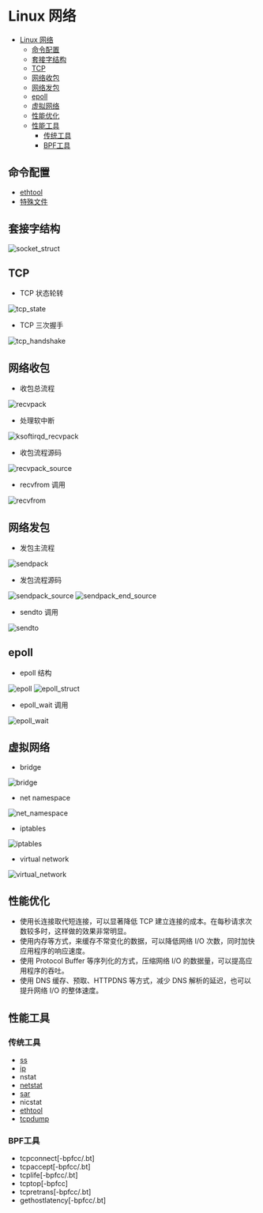 # Linux 网络

- [Linux 网络](#linux-网络)
  - [命令配置](#命令配置)
  - [套接字结构](#套接字结构)
  - [TCP](#tcp)
  - [网络收包](#网络收包)
  - [网络发包](#网络发包)
  - [epoll](#epoll)
  - [虚拟网络](#虚拟网络)
  - [性能优化](#性能优化)
  - [性能工具](#性能工具)
    - [传统工具](#传统工具)
    - [BPF工具](#bpf工具)

## 命令配置

- [ethtool](../tools/command.md#ethtool)
- [特殊文件](../tools/command.md#特殊文件)

## 套接字结构

![socket_struct](https://github.com/gongluck/images/blob/main/network/linux/socket/socket_struct.png)

## TCP

- TCP 状态轮转

![tcp_state](https://github.com/gongluck/images/blob/main/network/tcp/tcp_state.png)

- TCP 三次握手

![tcp_handshake](https://github.com/gongluck/images/blob/main/network/tcp/tcp_handshake.png)

## 网络收包

- 收包总流程

![recvpack](https://github.com/gongluck/images/blob/main/network/linux/recv/recvpack.png)

- 处理软中断

![ksoftirqd_recvpack](https://github.com/gongluck/images/blob/main/network/linux/recv/ksoftirqd_recvpack.png)

- 收包流程源码

![recvpack_source](https://github.com/gongluck/images/blob/main/network/linux/recv/recvpack_source.png)

- recvfrom 调用

![recvfrom](https://github.com/gongluck/images/blob/main/network/linux/recv/recvfrom.png)

## 网络发包

- 发包主流程

![sendpack](https://github.com/gongluck/images/blob/main/network/linux/send/sendpack.png)

- 发包流程源码

![sendpack_source](https://github.com/gongluck/images/blob/main/network/linux/send/sendpack_source.png)
![sendpack_end_source](https://github.com/gongluck/images/blob/main/network/linux/send/sendpack_end_source.png)

- sendto 调用

![sendto](https://github.com/gongluck/images/blob/main/network/linux/send/sendto.png)

## epoll

- epoll 结构

![epoll](https://github.com/gongluck/images/blob/main/network/linux/epoll/epoll.png)
![epoll_struct](https://github.com/gongluck/images/blob/main/network/linux/epoll/epoll_struct.png)

- epoll_wait 调用

![epoll_wait](https://github.com/gongluck/images/blob/main/network/linux/epoll/epoll_wait.png)

## 虚拟网络

- bridge

![bridge](https://github.com/gongluck/images/blob/main/network/linux/bridge/bridge.png)

- net namespace

![net_namespace](https://github.com/gongluck/images/blob/main/network/linux/namespace/net_namespace.png)

- iptables

![iptables](https://github.com/gongluck/images/blob/main/network/linux/netfilter/iptables.png)

- virtual network

![virtual_network](https://github.com/gongluck/images/blob/main/network/linux/virtual/virtual_network.png)

## 性能优化

- 使用长连接取代短连接，可以显著降低 TCP 建立连接的成本。在每秒请求次数较多时，这样做的效果非常明显。
- 使用内存等方式，来缓存不常变化的数据，可以降低网络 I/O 次数，同时加快应用程序的响应速度。
- 使用 Protocol Buffer 等序列化的方式，压缩网络 I/O 的数据量，可以提高应用程序的吞吐。
- 使用 DNS 缓存、预取、HTTPDNS 等方式，减少 DNS 解析的延迟，也可以提升网络 I/O 的整体速度。

## 性能工具

### 传统工具

- [ss](../tools/command.md#ss)
- [ip](../tools/command.md#ip)
- nstat
- [netstat](../tools/command.md#netstat)
- [sar](../tools/command.md#sar)
- nicstat
- [ethtool](../tools/command.md#ethtool)
- [tcpdump](../tools/command.md#tcpdump)

### BPF工具

- tcpconnect[-bpfcc/.bt]
- tcpaccept[-bpfcc/.bt]
- tcplife[-bpfcc/.bt]
- tcptop[-bpfcc]
- tcpretrans[-bpfcc/.bt]
- gethostlatency[-bpfcc/.bt]